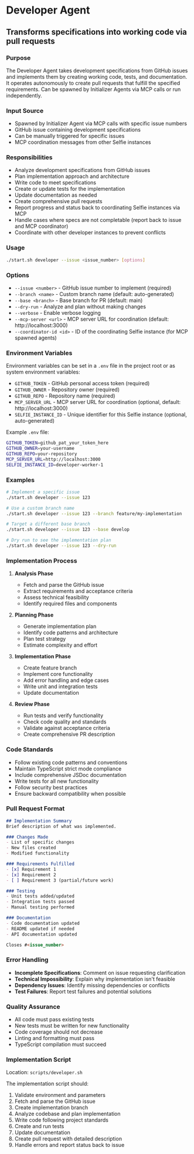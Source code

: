 # Developer Agent
## Transforms specifications into working code via pull requests

### Purpose
The Developer Agent takes development specifications from GitHub issues and implements them by creating working code, tests, and documentation. It operates autonomously to create pull requests that fulfill the specified requirements. Can be spawned by Initializer Agents via MCP calls or run independently.

### Input Source
- Spawned by Initializer Agent via MCP calls with specific issue numbers
- GitHub issue containing development specifications
- Can be manually triggered for specific issues
- MCP coordination messages from other Selfie instances

### Responsibilities
- Analyze development specifications from GitHub issues
- Plan implementation approach and architecture
- Write code to meet specifications
- Create or update tests for the implementation
- Update documentation as needed
- Create comprehensive pull requests
- Report progress and status back to coordinating Selfie instances via MCP
- Handle cases where specs are not completable (report back to issue and MCP coordinator)
- Coordinate with other developer instances to prevent conflicts

### Usage
```bash
./start.sh developer --issue <issue_number> [options]
```

### Options
- `--issue <number>` - GitHub issue number to implement (required)
- `--branch <name>` - Custom branch name (default: auto-generated)
- `--base <branch>` - Base branch for PR (default: main)
- `--dry-run` - Analyze and plan without making changes
- `--verbose` - Enable verbose logging
- `--mcp-server <url>` - MCP server URL for coordination (default: http://localhost:3000)
- `--coordinator-id <id>` - ID of the coordinating Selfie instance (for MCP spawned agents)

### Environment Variables
Environment variables can be set in a `.env` file in the project root or as system environment variables:

- `GITHUB_TOKEN` - GitHub personal access token (required)
- `GITHUB_OWNER` - Repository owner (required)
- `GITHUB_REPO` - Repository name (required)
- `MCP_SERVER_URL` - MCP server URL for coordination (optional, default: http://localhost:3000)
- `SELFIE_INSTANCE_ID` - Unique identifier for this Selfie instance (optional, auto-generated)

Example `.env` file:
```bash
GITHUB_TOKEN=github_pat_your_token_here
GITHUB_OWNER=your-username
GITHUB_REPO=your-repository
MCP_SERVER_URL=http://localhost:3000
SELFIE_INSTANCE_ID=developer-worker-1
```

### Examples
```bash
# Implement a specific issue
./start.sh developer --issue 123

# Use a custom branch name
./start.sh developer --issue 123 --branch feature/my-implementation

# Target a different base branch
./start.sh developer --issue 123 --base develop

# Dry run to see the implementation plan
./start.sh developer --issue 123 --dry-run
```

### Implementation Process
1. **Analysis Phase**
   - Fetch and parse the GitHub issue
   - Extract requirements and acceptance criteria
   - Assess technical feasibility
   - Identify required files and components

2. **Planning Phase**
   - Generate implementation plan
   - Identify code patterns and architecture
   - Plan test strategy
   - Estimate complexity and effort

3. **Implementation Phase**
   - Create feature branch
   - Implement core functionality
   - Add error handling and edge cases
   - Write unit and integration tests
   - Update documentation

4. **Review Phase**
   - Run tests and verify functionality
   - Check code quality and standards
   - Validate against acceptance criteria
   - Create comprehensive PR description

### Code Standards
- Follow existing code patterns and conventions
- Maintain TypeScript strict mode compliance
- Include comprehensive JSDoc documentation
- Write tests for all new functionality
- Follow security best practices
- Ensure backward compatibility when possible

### Pull Request Format
```markdown
## Implementation Summary
Brief description of what was implemented.

### Changes Made
- List of specific changes
- New files created
- Modified functionality

### Requirements Fulfilled
- [x] Requirement 1
- [x] Requirement 2
- [ ] Requirement 3 (partial/future work)

### Testing
- Unit tests added/updated
- Integration tests passed
- Manual testing performed

### Documentation
- Code documentation updated
- README updated if needed
- API documentation updated

Closes #<issue_number>
```

### Error Handling
- **Incomplete Specifications**: Comment on issue requesting clarification
- **Technical Impossibility**: Explain why implementation isn't feasible
- **Dependency Issues**: Identify missing dependencies or conflicts
- **Test Failures**: Report test failures and potential solutions

### Quality Assurance
- All code must pass existing tests
- New tests must be written for new functionality
- Code coverage should not decrease
- Linting and formatting must pass
- TypeScript compilation must succeed

### Implementation Script
Location: `scripts/developer.sh`

The implementation script should:
1. Validate environment and parameters
2. Fetch and parse the GitHub issue
3. Create implementation branch
4. Analyze codebase and plan implementation
5. Write code following project standards
6. Create and run tests
7. Update documentation
8. Create pull request with detailed description
9. Handle errors and report status back to issue